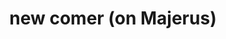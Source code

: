 ---
inv_num: 2022-001
add_credit:
url: 2022-001
title: new comer (on Majerus)
year: '2022'
display_year: '2022'
medium: TXT
dims:
pitch: Michel Majerus Estate in Berlin will commemorate  Majerus’s early death 20
  years ago with the exhibition series Michel Majerus 2022, taking place in institutions
  all over Germany. Coinciding with the exhibition, a monographic catalogue in English
  and German will be produced. This publication will document the entire exhibition
  series and will include academic essays and an interview.
ps:
live_url:
youtube:
related_code:
subheading:
download:
commission:
related:
layout: things-i-made
---